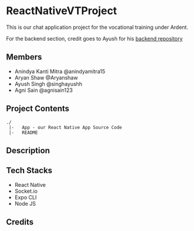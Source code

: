 # ReactNativeVTProject

This is our chat application project for the vocational training under Ardent.

For the backend section, credit goes to Ayush for his [backend repository](https://github.com/singhayushh/chatserver-backend)

## Members
- Anindya Kanti Mitra @anindyamitra15
- Aryan Shaw @Aryanshaw
- Ayush Singh @singhayushh
- Agni Sain @agnisain123

## Project Contents
```
./
 |-   App - our React Native App Source Code
 |-   README
```

## Description

## Tech Stacks
- React Native
- Socket.io
- Expo CLI
- Node JS 

## Credits
